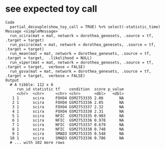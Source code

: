 # see expected toy call

    Code
      partial_decouple(show_toy_call = TRUE) %>% select(-statistic_time)
    Message <simpleMessage>
      run_scira(mat = mat, network = dorothea_genesets, .source = tf, .target = target)
      run_pscira(mat = mat, network = dorothea_genesets, .source = tf, .target = target)
      run_mean(mat = mat, network = dorothea_genesets, .source = tf, .target = target,  .likelihood = NULL)
      run_viper(mat = mat, network = dorothea_genesets, .source = tf, .target = target,  verbose = FALSE)
      run_gsva(mat = mat, network = dorothea_genesets, .source = tf, .target = target,  verbose = FALSE)
    Output
      # A tibble: 112 x 6
         run_id statistic tf    condition  score p_value
         <chr>  <chr>     <chr> <chr>      <dbl>   <dbl>
       1 1      scira     FOXO4 GSM2753335 2.06       NA
       2 1      scira     FOXO4 GSM2753336 2.05       NA
       3 1      scira     FOXO4 GSM2753337 2.32       NA
       4 1      scira     FOXO4 GSM2753338 2.31       NA
       5 1      scira     NFIC  GSM2753335 0.903      NA
       6 1      scira     NFIC  GSM2753336 0.978      NA
       7 1      scira     NFIC  GSM2753337 0.679      NA
       8 1      scira     NFIC  GSM2753338 0.748      NA
       9 1      scira     SMAD3 GSM2753335 0.548      NA
      10 1      scira     SMAD3 GSM2753336 0.786      NA
      # ... with 102 more rows

